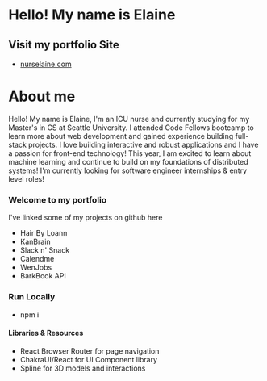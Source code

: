# Hello! My name is Elaine

## Visit my portfolio Site
- [nurselaine.com](www.nurselaine.com)

# About me 
Hello! My name is Elaine, I'm an ICU nurse and currently studying for my Master's in CS at Seattle University. I attended Code Fellows bootcamp to learn more about web development and gained experience building full-stack projects. I love building interactive and robust applications and I have a passion for front-end technology! This year, I am excited to learn about machine learning and continue to build on my foundations of distributed systems! I'm currently looking for software engineer internships & entry level roles!

### Welcome to my portfolio
  I've linked some of my projects on github here
  - Hair By Loann
  - KanBrain
  - Slack n' Snack
  - Calendme
  - WenJobs
  - BarkBook API

### Run Locally
- npm i 

#### Libraries & Resources
- React Browser Router for page navigation
- ChakraUI/React for UI Component library
- Spline for 3D models and interactions